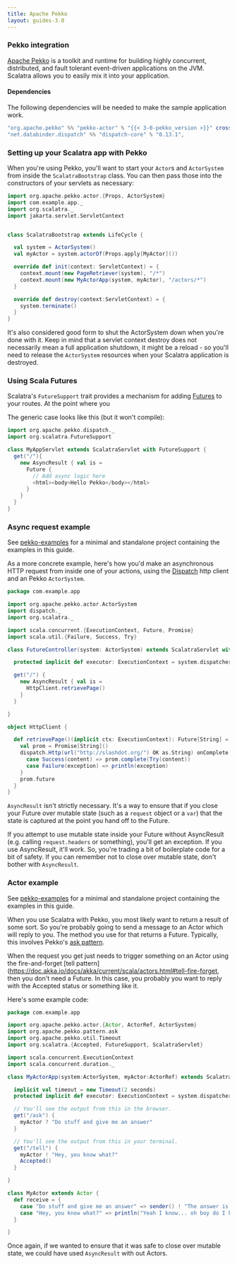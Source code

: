 ```yaml
---
title: Apache Pekko
layout: guides-3.0
---
```


### Pekko integration

[Apache Pekko](https://pekko.apache.org/) is a toolkit and runtime for building highly concurrent, 
distributed, and fault tolerant event-driven applications on the JVM. Scalatra 
allows you to easily mix it into your application.

#### Dependencies

The following dependencies will be needed to make the sample application work.

```scala
"org.apache.pekko" %% "pekko-actor" % "{{< 3-0-pekko_version >}}" cross(CrossVersion.for3Use2_13),
"net.databinder.dispatch" %% "dispatch-core" % "0.13.1",
```

### Setting up your Scalatra app with Pekko

When you're using Pekko, you'll want to start your `Actor`s and `ActorSystem`
from inside the `ScalatraBootstrap` class. You can then pass those into the
constructors of your servlets as necessary:

```scala
import org.apache.pekko.actor.{Props, ActorSystem}
import com.example.app._
import org.scalatra._
import jakarta.servlet.ServletContext


class ScalatraBootstrap extends LifeCycle {

  val system = ActorSystem()
  val myActor = system.actorOf(Props.apply[MyActor]())

  override def init(context: ServletContext) = {
    context.mount(new PageRetriever(system), "/*")
    context.mount(new MyActorApp(system, myActor), "/actors/*")
  }

  override def destroy(context:ServletContext) = {
    system.terminate()
  }
}
```

It's also considered good form to shut the ActorSystem down when you're done
with it. Keep in mind that a servlet context destroy does not necessarily mean
a full application shutdown, it might be a reload - so you'll need to release
the `ActorSystem` resources when your Scalatra application is destroyed.


### Using Scala Futures

Scalatra's `FutureSupport` trait provides a mechanism for adding [Futures](http://docs.scala-lang.org/overviews/core/futures.html)
to your routes. At the point where you

The generic case looks like this (but it won't compile):

```scala
import org.apache.pekko.dispatch._
import org.scalatra.FutureSupport

class MyAppServlet extends ScalatraServlet with FutureSupport {
  get("/"){
    new AsyncResult { val is =
      Future {
        // Add async logic here
        <html><body>Hello Pekko</body></html>
      }
    }
  }
}
```

### Async request example

<div class="alert alert-info">
  <span class="badge badge-info"><i class="glyphicon glyphicon-flag"></i></span>
  See
  <a href="https://github.com/scalatra/scalatra-website-examples/tree/master/{{< 3-0-scalatra_short_version >}}/async/pekko-examples">pekko-examples</a>
  for a minimal and standalone project containing the examples in this guide.
</div>

As a more concrete example, here's how you'd make an asynchronous HTTP
request from inside one of your actions, using the
[Dispatch](https://dispatchhttp.org/Dispatch.html) http client and an
Pekko `ActorSystem`.

```scala
package com.example.app

import org.apache.pekko.actor.ActorSystem
import dispatch._
import org.scalatra._

import scala.concurrent.{ExecutionContext, Future, Promise}
import scala.util.{Failure, Success, Try}

class FutureController(system: ActorSystem) extends ScalatraServlet with FutureSupport {

  protected implicit def executor: ExecutionContext = system.dispatcher

  get("/") {
    new AsyncResult { val is =
      HttpClient.retrievePage()
    }
  }

}

object HttpClient {

  def retrievePage()(implicit ctx: ExecutionContext): Future[String] = {
    val prom = Promise[String]()
    dispatch.Http(url("http://slashdot.org/") OK as.String) onComplete {
      case Success(content) => prom.complete(Try(content))
      case Failure(exception) => println(exception)
    }
    prom.future
  }
}
```

`AsyncResult` isn't strictly necessary. It's a way to ensure that if you close your
Future over mutable state (such as a `request` object or a `var`) that the state is
captured at the point you hand off to the Future.

If you attempt to use mutable
state inside your Future without AsyncResult (e.g. calling `request.headers` or something),
you'll get an exception. If you use AsyncResult, it'll work. So, you're trading a bit
of boilerplate code for a bit of safety. If you can remember not to close over mutable
state, don't bother with `AsyncResult`.


### Actor example

<div class="alert alert-info">
  <span class="badge badge-info"><i class="glyphicon glyphicon-flag"></i></span>
  See
  <a href="https://github.com/scalatra/scalatra-website-examples/tree/master/{{< 3-0-scalatra_short_version >}}/async/pekko-examples">pekko-examples</a>
  for a minimal and standalone project containing the examples in this guide.
</div>

When you use Scalatra with Pekko, you most likely want to return a result of some sort. So you're probably going to send a message to an Actor which will reply to you. The method you use for that returns a Future. Typically, this involves Pekko's [ask pattern](https://doc.akka.io/docs/akka/current/scala/actors.html#ask-send-and-receive-future).

When the request you get just needs to trigger something on an Actor using the fire-and-forget [tell pattern](https://doc.akka.io/docs/akka/current/scala/actors.html#tell-fire-forget, then you don't need a Future. In this case, you probably you want to reply with the Accepted status or something like it.

Here's some example code:

```scala
package com.example.app

import org.apache.pekko.actor.{Actor, ActorRef, ActorSystem}
import org.apache.pekko.pattern.ask
import org.apache.pekko.util.Timeout
import org.scalatra.{Accepted, FutureSupport, ScalatraServlet}

import scala.concurrent.ExecutionContext
import scala.concurrent.duration._

class MyActorApp(system:ActorSystem, myActor:ActorRef) extends ScalatraServlet with FutureSupport {

  implicit val timeout = new Timeout(2 seconds)
  protected implicit def executor: ExecutionContext = system.dispatcher

  // You'll see the output from this in the browser.
  get("/ask") {
    myActor ? "Do stuff and give me an answer"
  }

  // You'll see the output from this in your terminal.
  get("/tell") {
    myActor ! "Hey, you know what?"
    Accepted()
  }

}

class MyActor extends Actor {
  def receive = {
    case "Do stuff and give me an answer" => sender() ! "The answer is 42"
    case "Hey, you know what?" => println("Yeah I know... oh boy do I know")
  }

}
```

Once again, if we wanted to ensure that it was safe to close over mutable state, we could
have used `AsyncResult` with out Actors.

